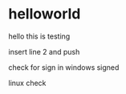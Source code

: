 # helloworld

hello this is testing

insert line 2 and push

check for sign in windows signed

linux check
